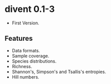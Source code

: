 # divent 0.1-3

- First Version.

## Features

- Data formats.
- Sample coverage.
- Species distributions.
- Richness.
- Shannon's, Simpson's and Tsallis's entropies.
- Hill numbers.

